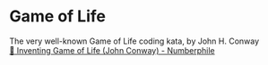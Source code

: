 # Game of Life
The very well-known Game of Life coding kata, by John H. Conway  
[🎥 Inventing Game of Life (John Conway) - Numberphile](https://www.youtube.com/watch?v=R9Plq-D1gEk&t=0s)